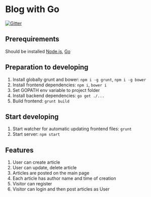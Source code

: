# Blog with Go
[![Gitter](https://badges.gitter.im/chat.svg)](https://gitter.im/kodi0/goblog-chat)

## Prerequirements
Should be installed [Node.js](http://nodejs.org/), [Go](http://golang.org/)

## Preparation to developing
1. Install globally grunt and bower: `npm i -g grunt`, `npm i -g bower`
2. Install frontend dependencies: `npm i`, `bower i`
3. Set GOPATH env variable to project folder
4. Install backend dependencies: `go get ./...`
5. Build frontend: `grunt build`

## Start developing
1. Start watcher for automatic updating frontend files: `grunt`
2. Start server: `npm start`

## Features
1. User can create article
2. User can update, delete article
3. Articles are posted on the main page
4. Each article has author name and time of creation
5. Visitor can register
6. Visitor can login and then post articles as User
